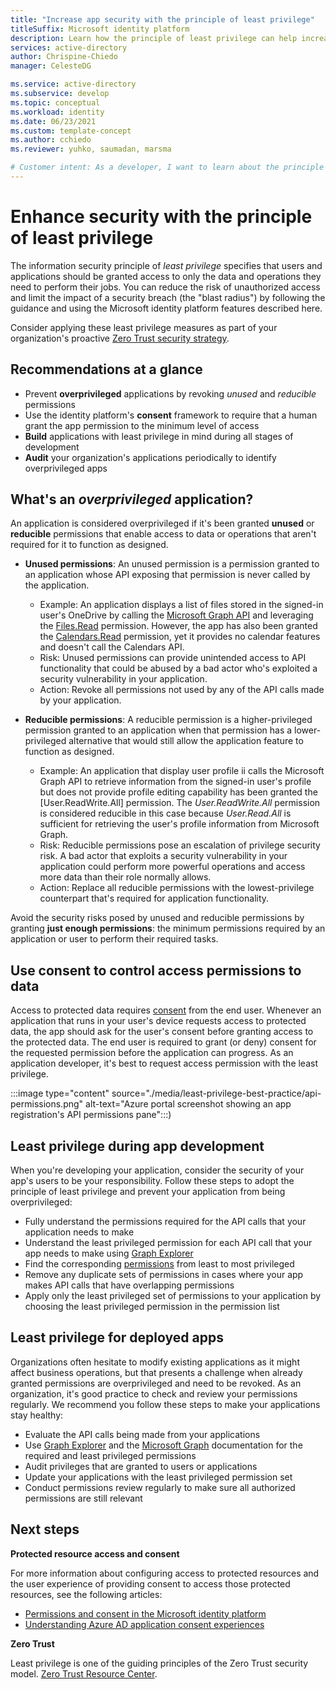 ```yaml
---
title: "Increase app security with the principle of least privilege"
titleSuffix: Microsoft identity platform
description: Learn how the principle of least privilege can help increase the security of your application, its data, and which features of the Microsoft identity platform you can use to implement least privileged access.
services: active-directory
author: Chrispine-Chiedo
manager: CelesteDG

ms.service: active-directory
ms.subservice: develop
ms.topic: conceptual
ms.workload: identity
ms.date: 06/23/2021
ms.custom: template-concept
ms.author: cchiedo
ms.reviewer: yuhko, saumadan, marsma

# Customer intent: As a developer, I want to learn about the principle of least privilege and the features of the Microsoft identity platform that I can use to ensure my application and its users are restricted to actions and have access to only the data they need perform their tasks.
---
```


# Enhance security with the principle of least privilege

The information security principle of *least privilege* specifies that users and applications should be granted access to only the data and operations they need to perform their jobs. You can reduce the risk of unauthorized access and limit the impact of a security breach (the "blast radius") by following the guidance and using the Microsoft identity platform features described here.

Consider applying these least privilege measures as part of your organization's proactive [Zero Trust security strategy](/security/zero-trust/).

## Recommendations at a glance

- Prevent **overprivileged** applications by revoking *unused* and *reducible* permissions
- Use the identity platform's **consent** framework to require that a human grant the app permission to the minimum level of access
- **Build** applications with least privilege in mind during all stages of development
- **Audit** your organization's applications periodically to identify overprivileged apps

## What's an *overprivileged* application?

An application is considered overprivileged if it's been granted **unused** or **reducible** permissions that enable access to data or operations that aren't required for it to function as designed.

- **Unused permissions**: An unused permission is a permission granted to an application whose API exposing that permission is never called by the application.
  - Example: An application displays a list of files stored in the signed-in user's OneDrive by calling the [Microsoft Graph API](/graph/overview) and leveraging the [Files.Read](/graph/permissions-reference) permission. However, the app has also been granted the [Calendars.Read](/graph/permissions-reference#calendars-permissions) permission, yet it provides no calendar features and doesn't call the Calendars API.
  - Risk: Unused permissions can provide unintended access to API functionality that could be abused by a bad actor who's exploited a security vulnerability in your application.
  - Action: Revoke all permissions not used by any of the API calls made by your application.

- **Reducible permissions**: A reducible permission is a higher-privileged permission granted to an application when that permission has a lower-privileged alternative that would still allow the application feature to function as designed.
  - Example: An application that display user profile ii calls the Microsoft Graph API to retrieve information from the signed-in user's profile but does not provide profile editing capability has been granted the [User.ReadWrite.All] permission. The *User.ReadWrite.All* permission is considered reducible in this case because *User.Read.All* is sufficient for retrieving the user's profile information from Microsoft Graph.
  - Risk: Reducible permissions pose an escalation of privilege security risk. A bad actor that exploits a security vulnerability in your application could perform more powerful operations and access more data than their role normally allows.
  - Action: Replace all reducible permissions with the lowest-privilege counterpart that's required for application functionality.

Avoid the security risks posed by unused and reducible permissions by granting **just enough permissions**: the minimum permissions required by an application or user to perform their required tasks.

## Use consent to control access permissions to data

Access to protected data requires [consent](application-consent-experience.md#consent-and-permissions) from the end user. Whenever an application that runs in your user's device requests access to protected data, the app should ask for the user's consent before granting access to the protected data. The end user is required to grant (or deny) consent for the requested permission before the application can progress. As an application developer, it's best to request access permission with the least privilege.

:::image type="content" source="./media/least-privilege-best-practice/api-permissions.png" alt-text="Azure portal screenshot showing an app registration's API permissions pane":::)

## Least privilege during app development

When you're developing your application, consider the security of your app's users to be your responsibility. Follow these steps to adopt the principle of least privilege and prevent your application from being overprivileged:

- Fully understand the permissions required for the API calls that your application needs to make
- Understand the least privileged permission for each API call that your app needs to make using [Graph Explorer](https://developer.microsoft.com/graph/graph-explorer)
- Find the corresponding [permissions](/graph/permissions-reference) from least to most privileged
- Remove any duplicate sets of permissions in cases where your app makes API calls that have overlapping permissions
- Apply only the least privileged set of permissions to your application by choosing the least privileged permission in the permission list

## Least privilege for deployed apps

Organizations often hesitate to modify existing applications as it might affect business operations, but that presents a challenge when already granted permissions are overprivileged and need to be revoked. As an organization, it's good practice to check and review your permissions regularly. We recommend you follow these steps to make your applications stay healthy:

- Evaluate the API calls being made from your applications
- Use [Graph Explorer](https://developer.microsoft.com/graph/graph-explorer) and the [Microsoft Graph](/graph/overview) documentation for the required and least privileged permissions
- Audit privileges that are granted to users or applications
- Update your applications with the least privileged permission set
- Conduct permissions review regularly to make sure all authorized permissions are still relevant

## Next steps

**Protected resource access and consent**

For more information about configuring access to protected resources and the user experience of providing consent to access those protected resources, see the following articles:

- [Permissions and consent in the Microsoft identity platform](../develop/v2-permissions-and-consent.md)
- [Understanding Azure AD application consent experiences](../develop/application-consent-experience.md)

**Zero Trust**

Least privilege is one of the guiding principles of the Zero Trust security model.   [Zero Trust Resource Center](/security/zero-trust/).
